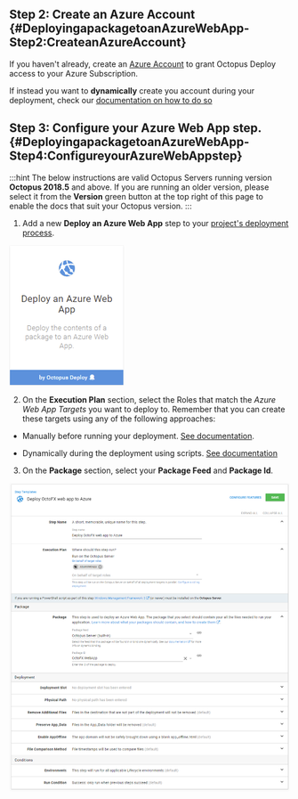 ## Step 2: Create an Azure Account {#DeployingapackagetoanAzureWebApp-Step2:CreateanAzureAccount}

If you haven't already, create an [Azure Account](/docs/infrastructure/azure/creating-an-azure-account/index.md) to grant Octopus Deploy access to your Azure Subscription.

If instead you want to **dynamically** create you account during your deployment, check our [documentation on how to do so](/docs/infrastructure/dynamic-infrastructure/index.md)

## Step 3: Configure your Azure Web App step. {#DeployingapackagetoanAzureWebApp-Step4:ConfigureyourAzureWebAppstep}

:::hint
The below instructions are valid Octopus Servers running version **Octopus 2018.5** and above. If you are running an older version, please select it from the **Version** green button at the top right of this page to enable the docs that suit your Octopus version.
:::

1. Add a new **Deploy an Azure Web App** step to your [project's deployment process](/docs/deployment-process/steps/index.md).

![](/docs/images/5671696/5865899.png "width=170")

2. On the **Execution Plan** section, select the Roles that match the *Azure Web App Targets* you want to deploy to. Remember that you can create these targets using any of the following approaches:

- Manually before running your deployment. [See documentation](/docs/infrastructure/azure/web-app-targets/index.md).

- Dynamically during the deployment using scripts. [See documentation](/docs/infrastructure/dynamic-infrastructure/index.md)

3. On the **Package** section, select your **Package Feed** and **Package Id**.

![](deploying-an-azure-web-app.png "width=500")
